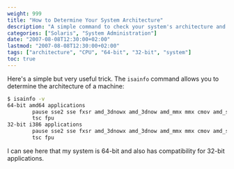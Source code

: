 ```yaml
---
weight: 999
title: "How to Determine Your System Architecture"
description: "A simple command to check your system's architecture and CPU capabilities"
categories: ["Solaris", "System Administration"]
date: "2007-08-08T12:30:00+02:00"
lastmod: "2007-08-08T12:30:00+02:00"
tags: ["architecture", "CPU", "64-bit", "32-bit", "system"]
toc: true
---
```


Here's a simple but very useful trick. The `isainfo` command allows you to determine the architecture of a machine:

```bash
$ isainfo -v
64-bit amd64 applications
        pause sse2 sse fxsr amd_3dnowx amd_3dnow amd_mmx mmx cmov amd_sysc cx8 
        tsc fpu 
32-bit i386 applications
        pause sse2 sse fxsr amd_3dnowx amd_3dnow amd_mmx mmx cmov amd_sysc cx8 
        tsc fpu
```

I can see here that my system is 64-bit and also has compatibility for 32-bit applications.
